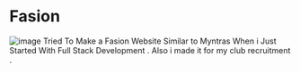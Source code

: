 # Fasion
![image](https://github.com/user-attachments/assets/8dc784dd-31b3-44be-aff5-67123597a71d)
Tried To Make a Fasion Website Similar to Myntras When i Just Started With Full Stack Development .
Also i made it for my club recruitment .

